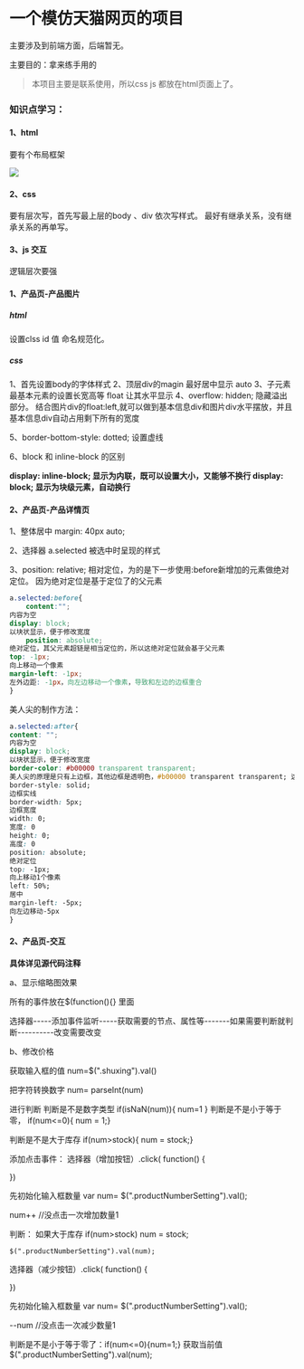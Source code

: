 # 一个模仿天猫网页的项目

主要涉及到前端方面，后端暂无。

主要目的：拿来练手用的

>本项目主要是联系使用，所以css js 都放在html页面上了。


### 知识点学习：

#### 1、html

要有个布局框架

![](https://ws1.sinaimg.cn/large/006c6oKBgy1fshgpbe9p0j30qp0c6mz4.jpg)

#### 2、css

要有层次写，首先写最上层的body 、div  依次写样式。  最好有继承关系，没有继承关系的再单写。

#### 3、js 交互

逻辑层次要强


 

#### 1、产品页-产品图片

##### html

设置clss id 值   命名规范化。

##### css

1、首先设置body的字体样式
2、顶层div的magin  最好居中显示 auto
3、子元素最基本元素的设置长宽高等   float 让其水平显示
4、overflow: hidden;
隐藏溢出部分。 结合图片div的float:left,就可以做到基本信息div和图片div水平摆放，并且基本信息div自动占用剩下所有的宽度

5、border-bottom-style: dotted; 设置虚线

6、block  和 inline-block 的区别

**display: inline-block;
显示为内联，既可以设置大小，又能够不换行
display: block;
显示为块级元素，自动换行**


#### 2、产品页-产品详情页

1、整体居中  margin: 40px auto;

2、选择器  a.selected  被选中时呈现的样式



3、position: relative;
相对定位，为的是下一步使用:before新增加的元素做绝对定位。 因为绝对定位是基于定位了的父元素


```css
a.selected:before{
    content:"";
内容为空
display: block;
以块状显示，便于修改宽度
    position: absolute;
绝对定位，其父元素超链是相当定位的，所以这绝对定位就会基于父元素
top: -1px;
向上移动一个像素
margin-left: -1px;
左外边距: -1px，向左边移动一个像素，导致和左边的边框重合
}
```

美人尖的制作方法：

```css
a.selected:after{
content: "";
内容为空
display: block;
以块状显示，便于修改宽度
border-color: #b00000 transparent transparent;
美人尖的原理是只有上边框，其他边框是透明色，#b00000 transparent transparent; 这种写法既表示只有上边框有颜色，其他都是透明色
border-style: solid;
边框实线
border-width: 5px;
边框宽度
width: 0;
宽度: 0
height: 0;
高度: 0
position: absolute;
绝对定位
top: -1px;
向上移动1个像素
left: 50%;
居中
margin-left: -5px;
向左边移动-5px
}
```

#### 2、产品页-交互


**具体详见源代码注释**



a、显示缩略图效果

所有的事件放在$(function(){}  里面  

选择器-----添加事件监听-----获取需要的节点、属性等-------如果需要判断就判断----------改变需要改变


b、修改价格


获取输入框的值  num=$(".shuxing").val()

把字符转换数字  num= parseInt(num)

进行判断  判断是不是数字类型  if(isNaN(num)){ num=1 }   判断是不是小于等于零， if(num<=0){ num = 1;}

判断是不是大于库存    if(num>stock){ num = stock;}



添加点击事件：  选择器（增加按钮）.click( function() {


})

先初始化输入框数量  var num= $(".productNumberSetting").val();

num++ //没点击一次增加数量1

判断： 如果大于库存  if(num>stock)
        num = stock;

    $(".productNumberSetting").val(num);





选择器（减少按钮）.click( function() {


})

先初始化输入框数量  var num= $(".productNumberSetting").val();

--num //没点击一次减少数量1


判断是不是小于等于零了：if(num<=0){num=1;}  获取当前值  $(".productNumberSetting").val(num);
            

       











